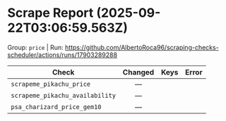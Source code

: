 # Scrape Report (2025-09-22T03:06:59.563Z)

Group: `price`  |  Run: https://github.com/AlbertoRoca96/scraping-checks-scheduler/actions/runs/17903289288

| Check | Changed | Keys | Error |
|---|:---:|:--|:--|
| `scrapeme_pikachu_price` | — |  |  |
| `scrapeme_pikachu_availability` | — |  |  |
| `psa_charizard_price_gem10` | — |  |  |
